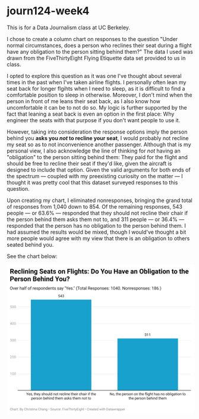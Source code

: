 # journ124-week4
This is for a Data Journalism class at UC Berkeley.

I chose to create a column chart on responses to the question "Under normal circumstances, does a person who reclines their seat during a flight have any obligation to the person sitting behind them?" The data I used was drawn from the FiveThirtyEight Flying Etiquette data set provided to us in class. 

I opted to explore this question as it was one I've thought about several times in the past when I've taken airline flights. I personally often lean my seat back for longer flgihts when I need to sleep, as it is difficult to find a comfortable position to sleep in otherwise. Moreover, I don't mind when the person in front of me leans their seat back, as I also know how uncomfortable it can be to not do so. My logic is further supported by the fact that leaning a seat back is even an option in the first place: Why engineer the seats with that purpose if you don't want people to use it. 

However, taking into consideration the response options imply the person behind you **asks you _not_ to recline your seat**, I would probably not recline my seat so as to not inconvenience another passenger. Although that is my personal view, I also acknowledge the line of thinking for _not_ having an "obligation" to the person sitting behind them: They paid for the flight and should be free to recline their seat if they'd like, given the aircraft is designed to include that option. Given the valid arguments for both ends of the spectrum — coupled with my preexisting curiosity on the matter — I thought it was pretty cool that this dataset surveyed responses to this question.

Upon creating my chart, I eliminated nonresponses, bringing the grand total of responses from 1,040 down to 854. Of the remaining responses, 543 people — or 63.6% — responded that they should not recline their chair if the person behind them asks them not to, and 311 people — or 36.4% — responded that the person has no obligation to the person behind them. I had assumed the results would be mixed, though I would've thought a bit more people would agree with my view that there is an obligation to others seated behind you.

See the chart below:

![DataWrapper Chart](https://github.com/christinachang1/journ124-week4/blob/main/JOURN%20124%20-%20Week%204%20DataWrapper.png)
